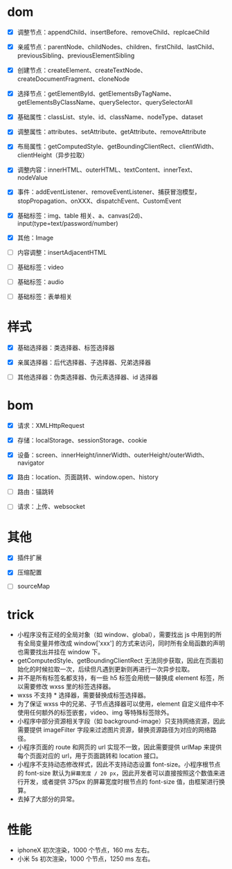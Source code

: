 # dom

* [x] 调整节点：appendChild、insertBefore、removeChild、replcaeChild
* [x] 亲戚节点：parentNode、childNodes、children、firstChild、lastChild、previousSibling、previousElementSibling
* [x] 创建节点：createElement、createTextNode、createDocumentFragment、cloneNode
* [x] 选择节点：getElementById、getElementsByTagName、getElementsByClassName、querySelector、querySelectorAll
* [x] 基础属性：classList、style、id、className、nodeType、dataset
* [x] 调整属性：attributes、setAttribute、getAttribute、removeAttribute
* [x] 布局属性：getComputedStyle、getBoundingClientRect、clientWidth、clientHeight（异步拉取）
* [x] 调整内容：innerHTML、outerHTML、textContent、innerText、nodeValue
* [x] 事件：addEventListener、removeEventListener、捕获冒泡模型，stopPropagation、onXXX、dispatchEvent、CustomEvent
* [x] 基础标签：img、table 相关、a、canvas(2d)、input(type=text/password/number)
* [x] 其他：Image

* [ ] 内容调整：insertAdjacentHTML
* [ ] 基础标签：video
* [ ] 基础标签：audio
* [ ] 基础标签：表单相关

# 样式

* [x] 基础选择器：类选择器、标签选择器
* [x] 亲属选择器：后代选择器、子选择器、兄弟选择器

* [ ] 其他选择器：伪类选择器、伪元素选择器、id 选择器

# bom

* [x] 请求：XMLHttpRequest
* [x] 存储：localStorage、sessionStorage、cookie
* [x] 设备：screen、innerHeight/innerWidth、outerHeight/outerWidth、navigator
* [x] 路由：location、页面跳转、window.open、history

* [ ] 路由：锚跳转
* [ ] 请求：上传、websocket

# 其他

* [x] 插件扩展
* [x] 压缩配置

* [ ] sourceMap

# trick

* 小程序没有正经的全局对象（如 window、global），需要找出 js 中用到的所有全局变量并修改成 window['xxx'] 的方式来访问，同时所有全局函数的声明也需要找出并挂在 window 下。
* getComputedStyle、getBoundingClientRect 无法同步获取，因此在页面初始化的时候拉取一次，后续但凡遇到更新则再进行一次异步拉取。
* 并不是所有标签名都支持，有一些 h5 标签会用统一替换成 element 标签，所以需要修改 wxss 里的标签选择器。
* wxss 不支持 * 选择器，需要替换成标签选择器。
* 为了保证 wxss 中的兄弟、子节点选择器可以使用，element 自定义组件中不使用任何额外的标签嵌套，video、img 等特殊标签除外。
* 小程序中部分资源相关字段（如 background-image）只支持网络资源，因此需要提供 imageFilter 字段来过滤图片资源，替换资源路径为对应的网络路径。
* 小程序页面的 route 和网页的 url 实现不一致，因此需要提供 urlMap 来提供每个页面对应的 url，用于页面跳转和 location 接口。
* 小程序不支持动态修改样式，因此不支持动态设置 font-size。小程序根节点的 font-size 默认为`屏幕宽度 / 20 px`，因此开发者可以直接按照这个数值来进行开发，或者提供 375px 的屏幕宽度时根节点的 font-size 值，由框架进行换算。
* 去掉了大部分的异常。

# 性能

* iphoneX 初次渲染，1000 个节点，160 ms 左右。
* 小米 5s 初次渲染，1000 个节点，1250 ms 左右。
